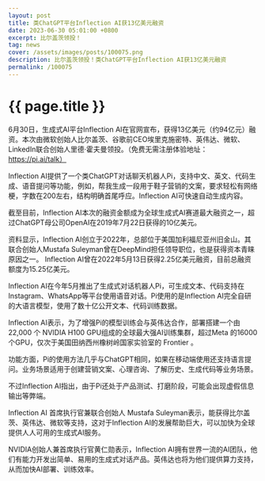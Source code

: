 ```yaml
---
layout: post
title: 类ChatGPT平台Inflection AI获13亿美元融资
date: 2023-06-30 05:01:00 +0800
excerpt: 比尔盖茨领投！
tag: news
cover: /assets/images/posts/100075.png
description: 比尔盖茨领投！类ChatGPT平台Inflection AI获13亿美元融资
permalink: /100075
---
```



# {{ page.title }}



6月30日，生成式AI平台Inflection AI在官网宣布，获得13亿美元（约94亿元）融资。本次由微软创始人比尔盖茨、谷歌前CEO埃里克施密特、英伟达、微软、LinkedIn联合创始人里德·霍夫曼领投。（免费无需注册体验地址：https://pi.ai/talk）

Inflection AI提供了一个类ChatGPT对话聊天机器人Pi，支持中文、英文、代码生成、语音提问等功能，例如，帮我生成一段用于鞋子营销的文案，要求轻松有网络梗，字数在200左右，结构明确首尾呼应。Inflection AI可快速自动生成内容。

截至目前，Inflection AI本次的融资金额成为全球生成式AI赛道最大融资之一，超过ChatGPT母公司OpenAI在2019年7月22日获得的10亿美元。

资料显示，Inflection AI创立于2022年，总部位于美国加利福尼亚州旧金山。其联合创始人Mustafa Suleyman曾在DeepMind担任领导职位，也是获得资本青睐原因之一。
Inflection AI曾在2022年5月13日获得2.25亿美元融资，目前总融资额度为15.25亿美元。

Inflection AI在今年5月推出了生成式对话机器人Pi，可生成文本、代码支持在Instagram、WhatsApp等平台使用语音对话。Pi使用的是Inflection AI完全自研的大语言模型，使用了数十亿公开文本、代码训练数据。


Inflection AI表示，为了增强Pi的模型训练会与英伟达合作，部署搭建一个由22,000 个 NVIDIA H100 GPU组成的全球最大强AI训练集群，超过Meta 的16000个GPU，仅次于美国田纳西州橡树岭国家实验室的 Frontier 。

功能方面，Pi的使用方法几乎与ChatGPT相同，如果在移动端使用还支持语言提问。业务场景适用于创建营销文案、心理咨询、了解历史、生成代码等业务场景。

不过Inflection AI指出，由于Pi还处于产品测试、打磨阶段，可能会出现虚假信息输出等弊端。

Inflection AI 首席执行官兼联合创始人 Mustafa Suleyman表示，能获得比尔盖茨、英伟达、微软等支持，这对于Inflection AI的发展帮助巨大，可以加快为全球提供人人可用的生成式AI服务。

NVIDIA创始人兼首席执行官黄仁勋表示，Inflection AI拥有世界一流的AI团队，他们有能力开发出简单、易用的生成式对话产品。英伟达也将为他们提供算力支持，从而加快AI部署、训练效率。